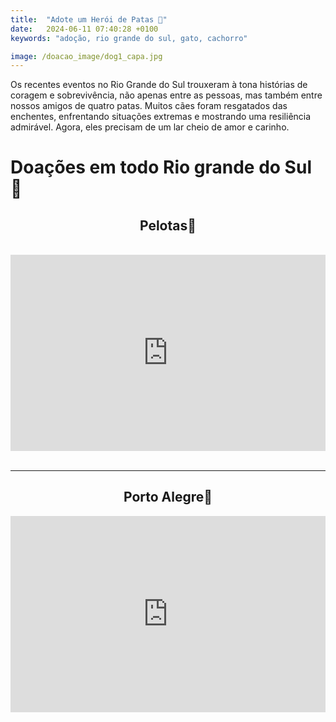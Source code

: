 ```yaml
---
title:  "Adote um Herói de Patas 🐶"
date:   2024-06-11 07:40:28 +0100
keywords: "adoção, rio grande do sul, gato, cachorro"

image: /doacao_image/dog1_capa.jpg
---
```

Os recentes eventos no Rio Grande do Sul trouxeram à tona histórias de coragem e sobrevivência, não apenas entre as pessoas, mas também entre nossos amigos de quatro patas. Muitos cães foram resgatados das enchentes, enfrentando situações extremas e mostrando uma resiliência admirável. Agora, eles precisam de um lar cheio de amor e carinho. 

# Doações em todo Rio grande do Sul 🧉

<center>
<h2>Pelotas📍</h2>
</center>

<br />
<center>
<div style="left: 0; width: 100%; height: 0; position: relative; padding-bottom: 56.25%; padding-top: 30px;"><iframe src="https://docs.google.com/presentation/d/1SVsZuLJaraMejZzGjvJFiPCserql69d4YM1SzzvV-6s/embed" style="top: 0; left: 0; width: 100%; height: 100%; position: absolute; border: 0;" allowfullscreen scrolling="no"></iframe></div>
</center>

<br />

 <hr>

<center>

<h2> Porto Alegre📍 </h2>

</center>

<center>

<div style="left: 0; width: 100%; height: 0; position: relative; padding-bottom: 56.25%; padding-top: 30px;"><iframe src="https://docs.google.com/presentation/d/1Uztucg7z0WLaST9B0HHdNHYMXfbO7Zk9P1v0NfU0AUA/embed" style="top: 0; left: 0; width: 100%; height: 100%; position: absolute; border: 0;" allowfullscreen scrolling="no"></iframe></div>
</center>
<br />



<div data-fillout-id="4WjgbZvDxrus" data-fillout-embed-type="popup" data-fillout-button-text="ENVIE UMA DOAÇÃO" data-fillout-dynamic-resize data-fillout-button-color="#00D084" data-fillout-button-float="bottom-right" data-fillout-inherit-parameters data-fillout-popup-size="small"></div><script src="https://server.fillout.com/embed/v1/"></script>




